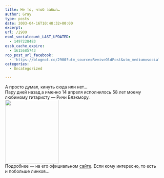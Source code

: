 ```yaml
---
title: Не то, чтоб забыл…
author: Gray
type: posts
date: 2003-04-16T10:48:32+00:00
excerpt:
url: /2900
esml_socialcount_LAST_UPDATED:
  - 1497228483
essb_cache_expire:
  - 1615685743
rop_post_url_facebook:
  - 'https://blognot.co/2900?utm_source=ReviveOldPost&utm_medium=social&utm_campaign=ReviveOldPost'
categories:
  - Uncategorized

---
```








А просто думал, кинуть сюда или нет&#8230;  
Пару дней назад,а именно 14 апреля исполнилось 58 лет моему любимому гитаристу &#8212; Ричи Блэкмору.  
<img src="https://i1.wp.com/www.searchengines.ru/blog/images/blackmore_pict.jpg?resize=176%2C208" width="176" height="208" border="0" data-recalc-dims="1" />  
Подробнее &#8212; на его официальном <a href="http://blackmoresnight.com/" target="_blank">сайте</a>. Если кому интересно, то есть и побольше линков&#8230;